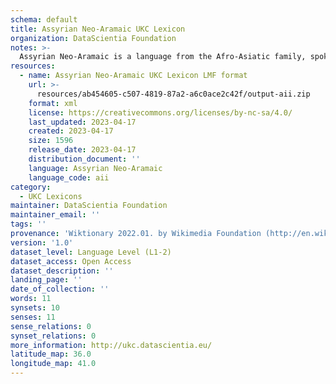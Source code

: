 ```yaml
---
schema: default
title: Assyrian Neo-Aramaic UKC Lexicon
organization: DataScientia Foundation
notes: >-
  Assyrian Neo-Aramaic is a language from the Afro-Asiatic family, spoken in Eurasia. The UKC Lexicon of Assyrian Neo-Aramaic is represented as a lexico-semantic network. It consists of words, word senses, synsets, as well as sense-level and synset-level relationships.
resources:
  - name: Assyrian Neo-Aramaic UKC Lexicon LMF format
    url: >-
      resources/ab454605-c507-4819-87a2-a6c0ace2c42f/output-aii.zip
    format: xml
    license: https://creativecommons.org/licenses/by-nc-sa/4.0/
    last_updated: 2023-04-17
    created: 2023-04-17
    size: 1596
    release_date: 2023-04-17
    distribution_document: ''
    language: Assyrian Neo-Aramaic
    language_code: aii
category:
  - UKC Lexicons
maintainer: DataScientia Foundation
maintainer_email: ''
tags: ''
provenance: 'Wiktionary 2022.01. by Wikimedia Foundation (http://en.wiktionary.org); Princeton WordNet 2.1 by Princeton University (https://wordnet.princeton.edu)'
version: '1.0'
dataset_level: Language Level (L1-2)
dataset_access: Open Access
dataset_description: ''
landing_page: ''
date_of_collection: ''
words: 11
synsets: 10
senses: 11
sense_relations: 0
synset_relations: 0
more_information: http://ukc.datascientia.eu/
latitude_map: 36.0
longitude_map: 41.0
---
```


